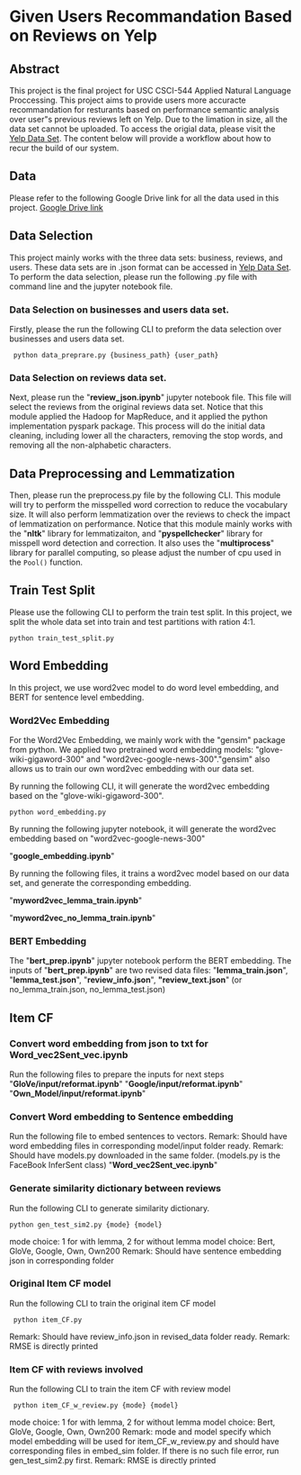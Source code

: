 # Given Users Recommandation Based on Reviews on Yelp

## Abstract
This project is the final project for USC CSCI-544 Applied Natural Language Proccessing. This project aims to provide 
users more accuracte recommandation for resturants based on performance semantic analysis over user"s previous reviews
left on Yelp. Due to the limation in size, all the data set cannot be uploaded. To access the origial data, please visit
the [Yelp Data Set](https://www.yelp.com/dataset). The content below will provide a workflow about how to recur the build
of our system.

## Data
Please refer to the following Google Drive link for all the data used in this project.
[Google Drive link](https://drive.google.com/drive/folders/1CXQdXnkDwgQBnfxw2PqHGGriX9qVOiIO?usp=sharing)

## Data Selection
This project mainly works with the three data sets: business, reviews, and users. These data sets are in .json format 
can be accessed in 
[Yelp Data Set](https://www.yelp.com/dataset). To perform the data selection, please run the following .py file with 
command line and the jupyter notebook file.

### Data Selection on businesses and users data set.
Firstly, please the run the following CLI to preform the data selection over businesses and users data set.

```commandline
 python data_preprare.py {business_path} {user_path}
```

### Data Selection on reviews data set.

Next, please run the "**review_json.ipynb**" jupyter notebook file. This file will select the reviews from the original reviews 
data set. Notice that this module applied the Hadoop for MapReduce, and it applied the python implementation 
pyspark package. This process will do the initial data cleaning, including lower all the characters, removing the stop 
words, and removing all the non-alphabetic characters.

## Data Preprocessing and Lemmatization

Then, please run the preprocess.py file by the following CLI. This module will try to perform the misspelled word 
correction to reduce the vocabulary size. It will also perform lemmatization over the reviews to check the impact of 
lemmatization on performance. Notice that this module mainly works with the "**nltk**" library for lemmatizaiton, and
"**pyspellchecker**" library for misspell word detection and correction. It also uses the "**multiprocess**" library
for parallel computing, so please adjust the number of cpu used in the <code>Pool()</code> function.

## Train Test Split

Please use the following CLI to perform the train test split. In this project, we split the whole data set into train 
and test partitions with ration 4:1.

```commandline
python train_test_split.py
```

## Word Embedding
In this project, we use word2vec model to do word level embedding, and BERT for sentence level embedding.

### Word2Vec Embedding
For the Word2Vec Embedding, we mainly work with the "gensim" package from python. We applied two pretrained word embedding
models: "glove-wiki-gigaword-300" and "word2vec-google-news-300"."gensim" also allows us to train our own word2vec 
embedding with our data set.

By running the following CLI, it will generate the word2vec embedding based on the "glove-wiki-gigaword-300".
```commandline
python word_embedding.py
```

By running the following jupyter notebook, it will generate the word2vec embedding based on "word2vec-google-news-300"

"**google_embedding.ipynb**"

By running the following files, it trains a word2vec model based on our data set, and generate the corresponding embedding.

"**myword2vec_lemma_train.ipynb**"

"**myword2vec_no_lemma_train.ipynb**"

### BERT Embedding
The "**bert_prep.ipynb**" jupyter notebook perform the BERT embedding. The inputs of "**bert_prep.ipynb**" are two revised data files: "**lemma_train.json**", "**lemma_test.json**", "**review_info.json**", 
**"review_text.json**" (or no_lemma_train.json, no_lemma_test.json)

## Item CF

### Convert word embedding from json to txt for Word_vec2Sent_vec.ipynb
Run the following files to prepare the inputs for next steps
"**GloVe/input/reformat.ipynb**"
"**Google/input/reformat.ipynb**"
"**Own_Model/input/reformat.ipynb**"

### Convert Word embedding to Sentence embedding
Run the following file to embed sentences to vectors.
Remark: Should have word embedding files in corresponding model/input folder ready.
Remark: Should have models.py downloaded in the same folder. (models.py is the FaceBook InferSent class)
"**Word_vec2Sent_vec.ipynb**"

### Generate similarity dictionary between reviews
Run the following CLI to generate similarity dictionary.
```commandline
python gen_test_sim2.py {mode} {model}
```
mode choice: 1 for with lemma, 2 for without lemma
model choice: Bert, GloVe, Google, Own, Own200
Remark: Should have sentence embedding json in corresponding folder

### Original Item CF model
Run the following CLI to train the original item CF model
```commandline
 python item_CF.py
```
Remark: Should have review_info.json in revised_data folder ready.
Remark: RMSE is directly printed

### Item CF with reviews involved
Run the following CLI to train the item CF with review model
```commandline
 python item_CF_w_review.py {mode} {model}
```
mode choice: 1 for with lemma, 2 for without lemma
model choice: Bert, GloVe, Google, Own, Own200
Remark: mode and model specify which model embedding will be used for item_CF_w_review.py and should have corresponding files in embed_sim folder. If there is no such file error, run gen_test_sim2.py first.
Remark: RMSE is directly printed
